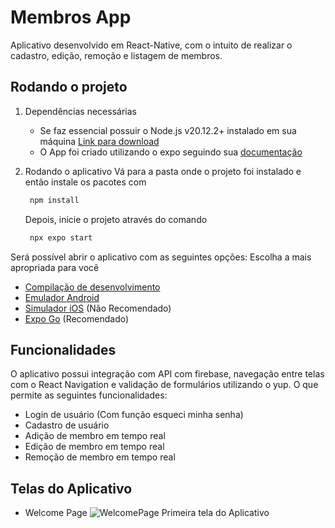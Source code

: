 # Membros App

Aplicativo desenvolvido em React-Native, com o intuito de realizar o cadastro, edição, remoção e listagem de membros.

## Rodando o projeto

1. Dependências necessárias
   - Se faz essencial possuir o Node.js v20.12.2+ instalado em sua máquina [Link para download](https://nodejs.org/en)
   - O App foi criado utilizando o expo seguindo sua [documentação](https://docs.expo.dev/get-started/set-up-your-environment/)

2. Rodando o aplicativo
   Vá para a pasta onde o projeto foi instalado e então instale os pacotes com
   ```bash
    npm install
   ```
   Depois, inicie o projeto através do comando
   ```bash
    npx expo start
   ```
Será possível abrir o aplicativo com as seguintes opções:
   Escolha a mais apropriada para você
- [Compilação de desenvolvimento](https://docs.expo.dev/develop/development-builds/introduction/)
- [Emulador Android](https://docs.expo.dev/workflow/android-studio-emulator/)
- [Simulador iOS](https://docs.expo.dev/workflow/ios-simulator/) (Não Recomendado)
- [Expo Go](https://expo.dev/go) (Recomendado)

## Funcionalidades
   O aplicativo possui integração com API com firebase, navegação entre telas com o React Navigation e validação de formulários utilizando o yup. O que permite as seguintes funcionalidades: 
   - Login de usuário (Com função esqueci minha senha)
   - Cadastro de usuário 
   - Adição de membro em tempo real
   - Edição de membro em tempo real
   - Remoção de membro em tempo real
## Telas do Aplicativo
 - Welcome Page
   ![WelcomePage](https://github.com/MilitaoPedro/MembersApp/assets/102882308/38c788f4-5503-40ca-b723-58e170e2b27e)
   Primeira tela do Aplicativo 

